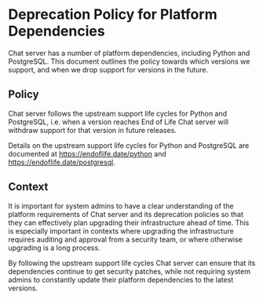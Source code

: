 Deprecation Policy for Platform Dependencies
============================================

Chat server has a number of platform dependencies, including Python and PostgreSQL.
This document outlines the policy towards which versions we support, and when we
drop support for versions in the future.


Policy
------

Chat server follows the upstream support life cycles for Python and PostgreSQL,
i.e. when a version reaches End of Life Chat server will withdraw support for that
version in future releases.

Details on the upstream support life cycles for Python and PostgreSQL are
documented at https://endoflife.date/python and
https://endoflife.date/postgresql.


Context
-------

It is important for system admins to have a clear understanding of the platform
requirements of Chat server and its deprecation policies so that they can
effectively plan upgrading their infrastructure ahead of time. This is
especially important in contexts where upgrading the infrastructure requires
auditing and approval from a security team, or where otherwise upgrading is a
long process.

By following the upstream support life cycles Chat server can ensure that its
dependencies continue to get security patches, while not requiring system admins
to constantly update their platform dependencies to the latest versions.
